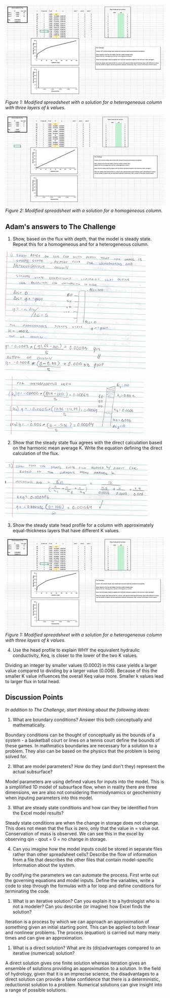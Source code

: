 ![](Heterogeneous.png)
*Figure 1: Modified spreadsheet with a solution for a heterogeneous column with three layers of k values.*

![](Homogenous%20.png)
*Figure 2: Modified spreadsheet with a solution for a homogeneous column.*

## Adam's answers to The Challenge
1. Show, based on the flux with depth, that the model is steady state.  Repeat this for a homogeneous and for a heterogeneous column.

![](q1_1.png)

![](q1_2.png)

2. Show that the steady state flux agrees with the direct calculation based on the harmonic mean average K.  Write the equation defining the direct calculation of the flux.

![](Q3.png)

3. Show the steady state head profile for a column with approximately equal-thickness layers that have different K values.

![](Heterogeneous.png)
*Figure 1: Modified spreadsheet with a solution for a heterogeneous column with three layers of k values.*

4. Use the head profile to explain WHY the equivalent hydraulic conductivity, Keq, is closer to the lower of the two K values.

Dividing an integer by smaller values (0.0002) in this case yields a larger value compared to dividing by a larger value (0.006). Because of this the smaller K value influences the overall Keq value more. Smaller k values lead to larger flux in total head.

## Discussion Points
*In addition to The Challenge, start thinking about the following ideas:*
1. What are boundary conditions?  Answer this both conceptually and mathematically.

Boundary conditions can be thought of conceptually as the bounds of a system - a basketball court or lines on a tennis court define the bounds of these games. In mathmatics boundaries are necessary for a solution to a problem. They also can be based on the physics that the problem is being solved for.

2. What are model parameters?  How do they (and don't they) represent the actual subsurface?

Model parameters are using defined values for inputs into the model. This is a simplilified 1D model of subsurface flow, when in reality there are three dimensions, we are also not considering thermodynamics or geochemistry when inputing parameters into this model.


3. What are steady state conditions and how can they be identified from the Excel model results?

Steady state conditions are when the change in storage does not change. This does not mean that the flux is zero, only that the value in = value out.  Conservation of mass is observed. We can see this in the excel by observing qin - qout = 0 = no change in storage.

4. Can you imagine how the model inputs could be stored in separate files rather than other spreadsheet cells?  Describe the flow of information from a file that describes the other files that contain model-specific information about the system.

By codifying the parameters we can automate the process. First write out the governing equations and model inputs. Define the variables, write a code to step through the formulas with a for loop and define conditions for terminating the code.

1. What is an iterative solution?  Can you explain it to a hydrologist who is not a modeler?  Can you describe (or imagine) how Excel finds the solution?

Iteration is a process by which we can  approach an approximation of something given an initial starting point. This can be applied to both linear and nonlinear problems. The process (equation) is carried out many many times and can give an approximation.

1. What is a direct solution?  What are its (dis)advantages compared to an iterative (numerical) solution?

A direct solution gives one finite solution whereas iteration gives an ensemble of solutions providing an approximation to a solution. In the field of hydrology, given that it is an imprecise science, the disadvantages to a direct solution can provide a false confidence that there is a deterministic, reductionist solution to a problem. Numerical solutions can give insight into a range of possible solutions.